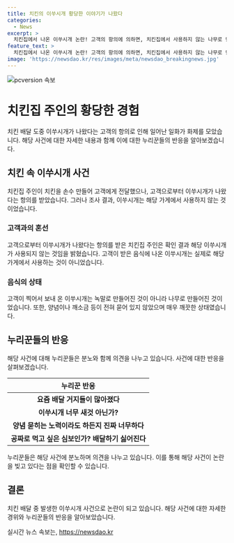 ```yaml
---
title: 치킨의 이쑤시개 황당한 이야기가 나왔다
categories:
  - News
excerpt: >
  치킨집에서 나온 이쑤시개 논란! 고객의 항의에 의하면, 치킨집에서 사용하지 않는 나무로 만들어진 이쑤시개가 발견됐다. 사장은 손수 정성껏 음식을 만들었고, 무료로 먹기를 원하는 속셈이라며 분노를 터뜨렸다. 누리꾼들은 이에 분노하며 이쑤시개가 새 것 아닌가?라고 반응했다. 요즘 배달 거지들이 많아진다는 의견도 나왔다. #치킨 #이쑤시개 #배달거지
feature_text: >
  치킨집에서 나온 이쑤시개 논란! 고객의 항의에 의하면, 치킨집에서 사용하지 않는 나무로 만들어진 이쑤시개가 발견됐다. 사장은 손수 정성껏 음식을 만들었고, 무료로 먹기를 원하는 속셈이라며 분노를 터뜨렸다. 누리꾼들은 이에 분노하며 이쑤시개가 새 것 아닌가?라고 반응했다. 요즘 배달 거지들이 많아진다는 의견도 나왔다. #치킨 #이쑤시개 #배달거지
image: 'https://newsdao.kr/res/images/meta/newsdao_breakingnews.jpg'
---
```


<p><img src="https://newsdao.kr/res/images/meta/newsdao_breakingnews.jpg" alt="pcversion 속보" /></p>

<h1 data-ke-size="size26">치킨집 주인의 황당한 경험</h1>

<p data-ke-size="size16">치킨 배달 도중 이쑤시개가 나왔다는 고객의 항의로 인해 일어난 일화가 화제를 모았습니다. 해당 사건에 대한 자세한 내용과 함께 이에 대한 누리꾼들의 반응을 알아보겠습니다.</p>

<h2 data-ke-size="size24">치킨 속 이쑤시개 사건</h2>

<p data-ke-size="size16">치킨집 주인이 치킨을 손수 만들어 고객에게 전달했으나, 고객으로부터 이쑤시개가 나왔다는 항의를 받았습니다. 그러나 조사 결과, 이쑤시개는 해당 가게에서 사용하지 않는 것이었습니다.</p>

<h3 data-ke-size="size22">고객과의 혼선</h3>

<p data-ke-size="size16">고객으로부터 이쑤시개가 나왔다는 항의를 받은 치킨집 주인은 확인 결과 해당 이쑤시개가 사용되지 않는 것임을 밝혔습니다. 고객이 받은 음식에 나온 이쑤시개는 실제로 해당 가게에서 사용하는 것이 아니었습니다.</p>

<h3 data-ke-size="size22">음식의 상태</h3>

<p data-ke-size="size16">고객이 찍어서 보내 온 이쑤시개는 녹말로 만들어진 것이 아니라 나무로 만들어진 것이었습니다. 또한, 양념이나 깨소금 등이 전혀 묻어 있지 않았으며 매우 깨끗한 상태였습니다.</p>

<h2 data-ke-size="size24">누리꾼들의 반응</h2>

<p data-ke-size="size16">해당 사건에 대해 누리꾼들은 분노와 함께 의견을 나누고 있습니다. 사건에 대한 반응을 살펴보겠습니다.</p>

<table>
    <thead>
        <tr>
            <th style="text-align: center;">누리꾼 반응</th>
        </tr>
    </thead>
    <tbody>
        <tr>
            <td style="text-align: center;"><b>요즘 배달 거지들이 많아졌다</b></td>
        </tr>
        <tr>
            <td style="text-align: center;"><b>이쑤시개 너무 새것 아닌가?</b></td>
        </tr>
        <tr>
            <td style="text-align: center;"><b>양념 묻히는 노력이라도 하든지 진짜 너무하다</b></td>
        </tr>
        <tr>
            <td style="text-align: center;"><b>공짜로 먹고 싶은 심보인가? 배달하기 싫어진다</b></td>
        </tr>
    </tbody>
</table>

<p data-ke-size="size16">누리꾼들은 해당 사건에 분노하며 의견을 나누고 있습니다. 이를 통해 해당 사건이 논란을 빚고 있다는 점을 확인할 수 있습니다.</p>

<h2 data-ke-size="size24">결론</h2>

<p data-ke-size="size16">치킨 배달 중 발생한 이쑤시개 사건으로 논란이 되고 있습니다. 해당 사건에 대한 자세한 경위와 누리꾼들의 반응을 알아보았습니다.</p>
실시간 뉴스 속보는, <a href="https://newsdao.kr" rel="dofollow">https://newsdao.kr</a>


